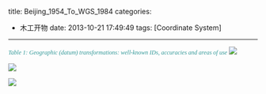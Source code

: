 title: Beijing_1954_To_WGS_1984
categories:
- 木工开物
date: 2013-10-21 17:49:49
tags: [Coordinate System]
---

<span style="font-family:Times New Roman; font-size:12px; color:#339999">_Table 1: Geographic (datum) transformations: well-known IDs, accuracies and areas of use_</span>
![](http://img.blog.csdn.net/20131021174443531)

![](http://img.blog.csdn.net/20131021174517578)

![](http://img.blog.csdn.net/20131021174733968)